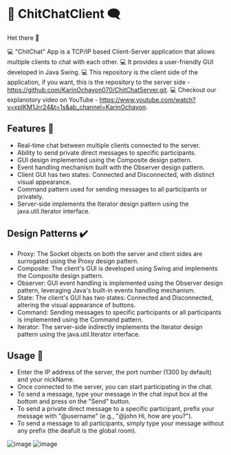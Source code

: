 # 💬 ChitChatClient 🗨️

Het there 👋

💻 "ChitChat" App is a TCP/IP based Client-Server application that allows multiple clients to chat with each other.
💻  It provides a user-friendly GUI developed in Java Swing.
💻  This repository is the client side of the application, if you want, this is the repository to the server side - https://github.com/KarinOchayon070/ChitChatServer.git.
💻  Checkout our explanotory video on YouTube - https://www.youtube.com/watch?v=xpIKM1Jrr24&t=1s&ab_channel=KarinOchayon.

## Features 🌿

- Real-time chat between multiple clients connected to the server.
- Ability to send private direct messages to specific participants.
- GUI design implemented using the Composite design pattern.
- Event handling mechanism built with the Observer design pattern.
- Client GUI has two states: Connected and Disconnected, with distinct visual appearance.
- Command pattern used for sending messages to all participants or privately.
- Server-side implements the Iterator design pattern using the java.util.Iterator interface.

## Design Patterns ✔️

- Proxy: The Socket objects on both the server and client sides are surrogated using the Proxy design pattern.
- Composite: The client's GUI is developed using Swing and implements the Composite design pattern.
- Observer: GUI event handling is implemented using the Observer design pattern, leveraging Java's built-in events handling mechanism.
- State: The client's GUI has two states: Connected and Disconnected, altering the visual appearance of buttons.
- Command: Sending messages to specific participants or all participants is implemented using the Command pattern.
- Iterator: The server-side indirectly implements the Iterator design pattern using the java.util.Iterator interface.

## Usage 👥

- Enter the IP address of the server, the port number (1300 by default) and your nickName.
- Once connected to the server, you can start participating in the chat.
- To send a message, type your message in the chat input box at the bottom and press on the "Send" button.
- To send a private direct message to a specific participant, prefix your message with "@username" (e.g., "@john Hi, how are you?").
- To send a message to all participants, simply type your message without any prefix (the deafult is the global room).


![image](https://github.com/KarinOchayon070/ChitChatClient/assets/92684210/0cc9115b-4703-4d1b-b188-2dc6fa460ef1)
![image](https://github.com/KarinOchayon070/ChitChatClient/assets/92684210/9fa12a0c-e66c-4e9b-9fd6-8f924257aa41)

